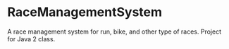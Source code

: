 RaceManagementSystem
====================

A race management system for run, bike, and other type of races. Project for Java 2 class.
